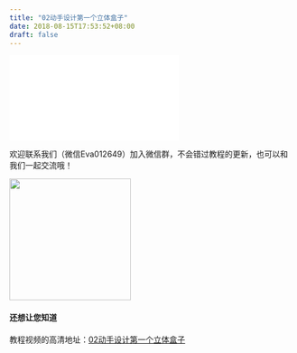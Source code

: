 ```yaml
---
title: "02动手设计第一个立体盒子"
date: 2018-08-15T17:53:52+08:00
draft: false
---
```




<div class="video">
<iframe src="//player.bilibili.com/player.html?aid=29528830&cid=51346001&page=1" scrolling="no" border="0" frameborder="no" framespacing="0" allowfullscreen="true"> </iframe>
</div>



欢迎联系我们（微信Eva012649）加入微信群，不会错过教程的更新，也可以和我们一起交流哦！

<img src="../../img/WechatIMG1189.jpeg" style="width: 215px; margin: unset;"/>

#### 还想让您知道

教程视频的高清地址：[02动手设计第一个立体盒子](https://www.bilibili.com/video/av29528830)
